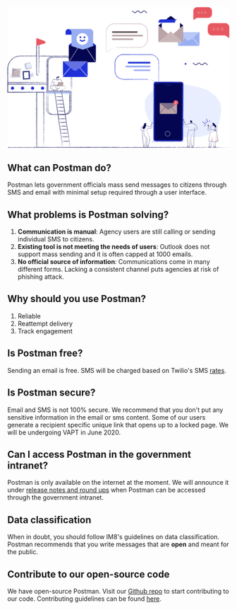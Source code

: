 
![landing page graphic](./assets/AdminLanding.svg)

## What can Postman do?

Postman lets government officials mass send messages to citizens through SMS and email with minimal setup required through a user interface.

## What problems is Postman solving?

1. **Communication is manual**: Agency users are still calling or sending individual SMS to citizens. 
2. **Existing tool is not meeting the needs of users**: Outlook does not support mass sending and it is often capped at 1000 emails. 
3. **No official source of information**: Communications come in many different forms. Lacking a consistent channel puts agencies at risk of phishing attack.

## Why should you use Postman?

1. Reliable
2. Reattempt delivery
3. Track engagement

## Is Postman free?

Sending an email is free. SMS will be charged based on Twilio's SMS [rates](https://www.twilio.com/pricing "Twilio's Pricing").

## Is Postman secure?

Email and SMS is not 100% secure. We recommend that you don't put any sensitive information in the email or sms content. Some of our users generate a recipient specific unique link that opens up to a locked page. We will be undergoing VAPT in June 2020.

## Can I access Postman in the government intranet?

Postman is only available on the internet at the moment. We will announce it under [release notes and round ups](./release-notes "Section 5: Release Notes & Roundups") when Postman can be accessed through the government intranet. 

## Data classification

When in doubt, you should follow IM8's guidelines on data classification. Postman recommends that you write messages that are **open** and meant for the public.


## Contribute to our open-source code

We have open-source Postman. Visit our [Github repo](https://github.com/opengovsg/postmangovsg "Postman Github repo") to start contributing to our code. Contributing guidelines can be found [here](https://github.com/opengovsg/postmangovsg/blob/develop/docs/CONTRIBUTING.md "Github contributing guidelines"). 

